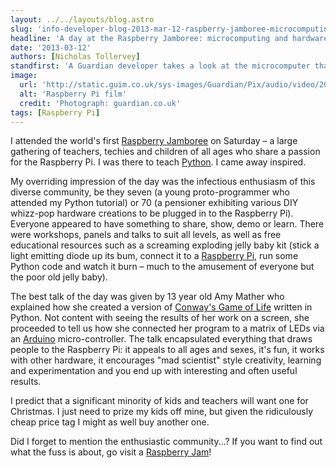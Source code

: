 ```yaml
---
layout: ../../layouts/blog.astro
slug: 'info-developer-blog-2013-mar-12-raspberry-jamboree-microcomputing'
headline: 'A day at the Raspberry Jamboree: microcomputing and hardware hacking'
date: '2013-03-12'
authors: [Nicholas Tollervey]
standfirst: 'A Guardian developer takes a look at the microcomputer that''s taking the world by storm'
image:
  url: 'http://static.guim.co.uk/sys-images/Guardian/Pix/audio/video/2012/3/5/1330953606836/Raspberry-Pi-film-008.jpg'
  alt: 'Raspberry Pi film'
  credit: 'Photograph: guardian.co.uk'
tags: [Raspberry Pi]
---
```


I attended the world's first [Raspberry Jamboree](http://raspberryjamboree.eventbrite.com/) on Saturday – a large gathering of teachers, techies and children of all ages who share a passion for the Raspberry Pi. I was there to teach [Python](http://www.python.org/). I came away inspired.

My overriding impression of the day was the infectious enthusiasm of this diverse community, be they seven (a young proto-programmer who attended my Python tutorial) or 70 (a pensioner exhibiting various DIY whizz-pop hardware creations to be plugged in to the Raspberry Pi). Everyone appeared to have something to share, show, demo or learn. There were workshops, panels and talks to suit all levels, as well as free educational resources such as a screaming exploding jelly baby kit (stick a light emitting diode up its bum, connect it to a [Raspberry Pi](https://www.theguardian.com/technology/raspberry-pi), run some Python code and watch it burn – much to the amusement of everyone but the poor old jelly baby).

The best talk of the day was given by 13 year old Amy Mather who explained how she created a version of [Conway's Game of Life](http://en.wikipedia.org/wiki/Conway's_Game_of_Life) written in Python. Not content with seeing the results of her work on a screen, she proceeded to tell us how she connected her program to a matrix of LEDs via an [Arduino](http://www.arduino.cc/) micro-controller. The talk encapsulated everything that draws people to the Raspberry Pi: it appeals to all ages and sexes, it's fun, it works with other hardware, it encourages "mad scientist" style creativity, learning and experimentation and you end up with interesting and often useful results.

I predict that a significant minority of kids and teachers will want one for Christmas. I just need to prize my kids off mine, but given the ridiculously cheap price tag I might as well buy another one.

Did I forget to mention the enthusiastic community...? If you want to find out what the fuss is about, go visit a [Raspberry Jam](http://raspberryjam.org.uk/)!
